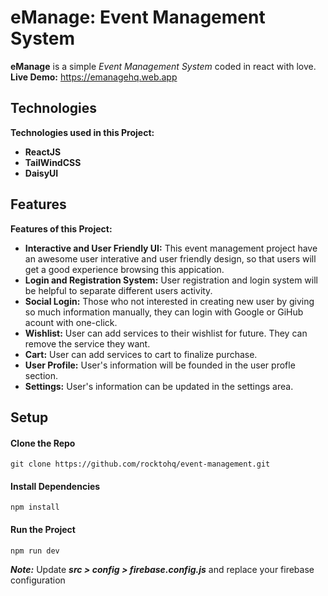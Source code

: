 # eManage: Event Management System

**eManage** is a simple _Event Management System_ coded in react with love.
<br/>
**Live Demo:** https://emanagehq.web.app

## Technologies

**Technologies used in this Project:**

- **ReactJS**
- **TailWindCSS**
- **DaisyUI**

## Features

**Features of this Project:**

- **Interactive and User Friendly UI:** This event management project have an awesome user interative and user friendly design, so that users will get a good experience browsing this appication.
- **Login and Registration System:** User registration and login system will be helpful to separate different users activity.
- **Social Login:** Those who not interested in creating new user by giving so much information manually, they can login with Google or GiHub acount with one-click.
- **Wishlist:** User can add services to their wishlist for future. They can remove the service they want.
- **Cart:** User can add services to cart to finalize purchase.
- **User Profile:** User's information will be founded in the user profle section.
- **Settings:** User's information can be updated in the settings area.

## Setup

#### Clone the Repo
```
git clone https://github.com/rocktohq/event-management.git
```
#### Install Dependencies
```
npm install
```
#### Run the Project
```
npm run dev
```
***Note:*** Update ***src > config > firebase.config.js*** and replace your firebase configuration
